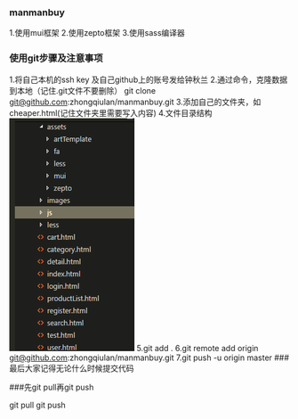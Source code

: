 ### manmanbuy
1.使用mui框架
2.使用zepto框架
3.使用sass编译器


### 使用git步骤及注意事项

1.将自己本机的ssh key 及自己github上的账号发给钟秋兰
2.通过命令，克隆数据到本地（记住.git文件不要删除）
git clone git@github.com:zhongqiulan/manmanbuy.git
3.添加自己的文件夹，如 cheaper.html(记住文件夹里需要写入内容)
4.文件目录结构
 <img src="./images/目录格式.png" alt="">
5.git add .
6.git remote add origin git@github.com:zhongqiulan/manmanbuy.git
7.git push -u origin master
###最后大家记得无论什么时候提交代码

###先git pull再git push

git pull
git push 
